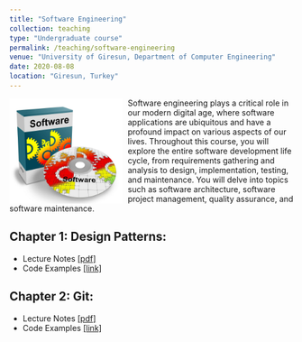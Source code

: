 ```yaml
---
title: "Software Engineering"
collection: teaching
type: "Undergraduate course"
permalink: /teaching/software-engineering
venue: "University of Giresun, Department of Computer Engineering"
date: 2020-08-08
location: "Giresun, Turkey"
---
```


<img align="left" width="200" alt="software engineering" src="/images/teaching/software-engineering-course.jpg" style="float: left; margin-right: 10px;"> Software engineering plays a critical role in our modern digital age, where software applications are ubiquitous and have a profound impact on various aspects of our lives. Throughout this course, you will explore the entire software development life cycle, from requirements gathering and analysis to design, implementation, testing, and maintenance. You will delve into topics such as software architecture, software project management, quality assurance, and software maintenance.  

Chapter 1: Design Patterns: 
-----

* Lecture Notes <a href="../files/java/Chapter_01_Introduction.pdf">[pdf]</a>
* Code Examples <a href="https://github.com/sercankulcu/object-oriented-programming-java/tree/main/Lecture01">[link]</a>

Chapter 2: Git: 
-----

* Lecture Notes <a href="../files/java/Chapter_02_Basic_Syntax_and_Data_Types.pdf">[pdf]</a>
* Code Examples <a href="https://github.com/sercankulcu/object-oriented-programming-java/tree/main/Lecture02">[link]</a>

